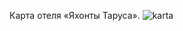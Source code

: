 Карта отеля «Яхонты Таруса».
![karta](https://img-fotki.yandex.ru/get/30086/121639917.dd/0_15da2b_478a407b_orig)


